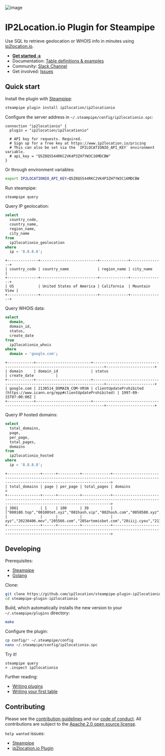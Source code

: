 ![image](https://hub.steampipe.io/images/plugins/ip2location/ip2locationio-social-graphic.png)

# IP2Location.io Plugin for Steampipe

Use SQL to retrieve geolocation or WHOIS info in minutes using [ip2location.io](https://ip2location.io).

- **[Get started →](https://hub.steampipe.io/plugins/ip2location/ip2locationio)**
- Documentation: [Table definitions & examples](https://hub.steampipe.io/plugins/ip2location/ip2locationio/tables)
- Community: [Slack Channel](https://steampipe.io/community/join)
- Get involved: [Issues](https://github.com/ip2location/steampipe-plugin-ip2locationio/issues)

## Quick start

Install the plugin with [Steampipe](https://steampipe.io):

```sh
steampipe plugin install ip2location/ip2locationio
```

Configure the server address in `~/.steampipe/config/ip2locationio.spc`:

```hcl
connection "ip2locationio" {
  plugin = "ip2location/ip2locationio"

  # API key for requests. Required.
  # Sign up for a free key at https://www.ip2location.io/pricing
  # This can also be set via the `IP2LOCATIONIO_API_KEY` environment variable.
  # api_key = "Q5Z8QS544RKC2VK4P3ZH7YW3C16MDCBW"
}
```

Or through environment variables:

```sh
export IP2LOCATIONIO_API_KEY=Q5Z8QS544RKC2VK4P3ZH7YW3C16MDCBW
```

Run steampipe:

```sh
steampipe query
```

Query IP geolocation:

```sql
select
  country_code,
  country_name,
  region_name,
  city_name 
from
  ip2locationio_geolocation 
where
  ip = '8.8.8.8';
```

```
+--------------+--------------------------+-------------+---------------+
| country_code | country_name             | region_name | city_name     |
+--------------+--------------------------+-------------+---------------+
| US           | United States of America | California  | Mountain View |
+--------------+--------------------------+-------------+---------------+
```

Query WHOIS data:

```sql
select
  domain,
  domain_id,
  status,
  create_date 
from
  ip2locationio_whois 
where
  domain = 'google.com';
```

```
+------------+-------------------------+---------------------------------------------------------------------------+----------------------+
| domain     | domain_id               | status                                                                    | create_date          |
+------------+-------------------------+---------------------------------------------------------------------------+----------------------+
| google.com | 2138514_DOMAIN_COM-VRSN | clientUpdateProhibited (https://www.icann.org/epp#clientUpdateProhibited) | 1997-09-15T07:00:00Z |
+------------+-------------------------+---------------------------------------------------------------------------+----------------------+
```

Query IP hosted domains:

```sql
select
  total_domains,
  page,
  per_page,
  total_pages,
  domains 
from
  ip2locationio_hosted 
where
  ip = '8.8.8.8';
```

```
+---------------+------+----------+-------------+------------------------------------------------------------------------------------------------------------------------------------------->
| total_domains | page | per_page | total_pages | domains                                                                                                                                   >
+---------------+------+----------+-------------+------------------------------------------------------------------------------------------------------------------------------------------->
| 3861          | 1    | 100      | 39          | ["000180.top","00100tet.xyz","001hash.vip","002hash.com","0050500.xyz","007515.com","023mm.net","023mt.net","023sn.net","031000.xyz","0515>
|               |      |          |             | xyz","20230406.mov","205566.com","205artemisbet.com","20iiij.cyou","21107ahsfukhweo.com","21hodheoh.cyou","22bahman.space","22howhw.cyou",>
+---------------+------+----------+-------------+------------------------------------------------------------------------------------------------------------------------------------------->
```

## Developing

Prerequisites:

- [Steampipe](https://steampipe.io/downloads)
- [Golang](https://golang.org/doc/install)

Clone:

```sh
git clone https://github.com/ip2location/steampipe-plugin-ip2locationio.git
cd steampipe-plugin-ip2locationio
```

Build, which automatically installs the new version to your `~/.steampipe/plugins` directory:

```sh
make
```

Configure the plugin:

```sh
cp config/* ~/.steampipe/config
nano ~/.steampipe/config/ip2locationio.spc
```

Try it!

```
steampipe query
> .inspect ip2locationio
```

Further reading:

- [Writing plugins](https://steampipe.io/docs/develop/writing-plugins)
- [Writing your first table](https://steampipe.io/docs/develop/writing-your-first-table)

## Contributing

Please see the [contribution guidelines](https://github.com/turbot/steampipe/blob/main/CONTRIBUTING.md) and our [code of conduct](https://github.com/turbot/steampipe/blob/main/CODE_OF_CONDUCT.md). All contributions are subject to the [Apache 2.0 open source license](https://github.com/ip2location/steampipe-plugin-ip2locationio/blob/main/LICENSE).

`help wanted` issues:

- [Steampipe](https://github.com/turbot/steampipe/labels/help%20wanted)
- [ip2location.io Plugin](https://github.com/ip2location/steampipe-plugin-ip2locationio/labels/help%20wanted)
